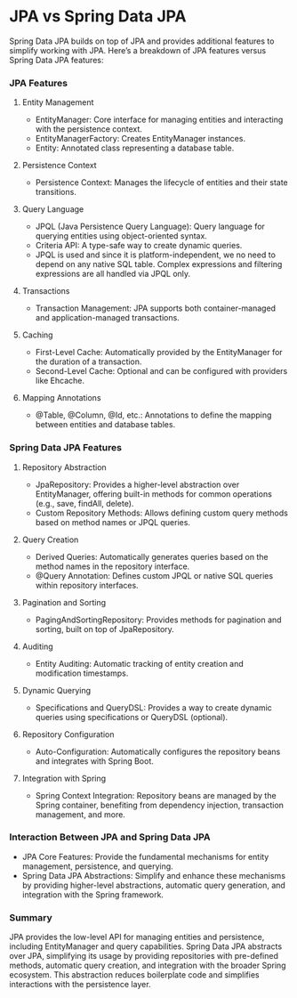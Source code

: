 # JPA vs Spring Data JPA

Spring Data JPA builds on top of JPA and provides additional features to simplify working with JPA. Here’s a breakdown of JPA features versus Spring Data JPA features:

### JPA Features

1. Entity Management

   - EntityManager: Core interface for managing entities and interacting with the persistence context.
   - EntityManagerFactory: Creates EntityManager instances.
   - Entity: Annotated class representing a database table.

2. Persistence Context

   - Persistence Context: Manages the lifecycle of entities and their state transitions.

3. Query Language

   - JPQL (Java Persistence Query Language): Query language for querying entities using object-oriented syntax.
   - Criteria API: A type-safe way to create dynamic queries.
   - JPQL is used and since it is platform-independent, we no need to depend on any native SQL table. Complex expressions and filtering expressions are all handled via JPQL only.

4. Transactions

   - Transaction Management: JPA supports both container-managed and application-managed transactions.

5. Caching

   - First-Level Cache: Automatically provided by the EntityManager for the duration of a transaction.
   - Second-Level Cache: Optional and can be configured with providers like Ehcache.

6. Mapping Annotations

   - @Table, @Column, @Id, etc.: Annotations to define the mapping between entities and database tables.

### Spring Data JPA Features

1. Repository Abstraction

   - JpaRepository: Provides a higher-level abstraction over EntityManager, offering built-in methods for common operations (e.g., save, findAll, delete).
   - Custom Repository Methods: Allows defining custom query methods based on method names or JPQL queries.

2. Query Creation

   - Derived Queries: Automatically generates queries based on the method names in the repository interface.
   - @Query Annotation: Defines custom JPQL or native SQL queries within repository interfaces.

3. Pagination and Sorting

   - PagingAndSortingRepository: Provides methods for pagination and sorting, built on top of JpaRepository.

4. Auditing

   - Entity Auditing: Automatic tracking of entity creation and modification timestamps.

5. Dynamic Querying

   - Specifications and QueryDSL: Provides a way to create dynamic queries using specifications or QueryDSL (optional).

6. Repository Configuration

   - Auto-Configuration: Automatically configures the repository beans and integrates with Spring Boot.

7. Integration with Spring

   - Spring Context Integration: Repository beans are managed by the Spring container, benefiting from dependency injection, transaction management, and more.

### Interaction Between JPA and Spring Data JPA

- JPA Core Features: Provide the fundamental mechanisms for entity management, persistence, and querying.
- Spring Data JPA Abstractions: Simplify and enhance these mechanisms by providing higher-level abstractions, automatic query generation, and integration with the Spring framework.

### Summary
JPA provides the low-level API for managing entities and persistence, including EntityManager and query capabilities. Spring Data JPA abstracts over JPA, simplifying its usage by providing repositories with pre-defined methods, automatic query creation, and integration with the broader Spring ecosystem. This abstraction reduces boilerplate code and simplifies interactions with the persistence layer.
